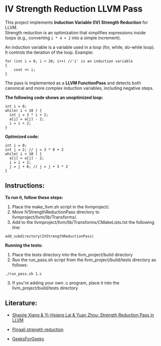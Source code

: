 # IV Strength Reduction LLVM Pass

This project implements **Induction Variable (IV) Strength Reduction** for LLVM.  
Strength reduction is an optimization that simplifies expressions inside loops (e.g., converting `i * 4 + 2` into a simple increment).

An induction variable is a variable used in a loop (for, while, do-while loop). It controls the iteration of the loop.
Example:

```
for (int i = 0; i < 20; i++) //'i' is an induction variable
{
    cout << i;
}

```

The pass is implemented as a **LLVM FunctionPass** and detects both canonical and more complex induction variables, including negative steps.


**The following code shows an unoptimized loop:**

```
int i = 0;
while( i < 10 ) {
  int j = 3 * i + 2;
  a[j] = a[j] - 2;
  i = i + 2;
}
```

**Optimized code:**

```
int i = 0;
int j = 2; // j = 3 * 0 + 2
while( i < 10 ) {
  a[j] = a[j] - 2;
  i = i + 2;
  j = j + 6; // j = j + 3 * 2
}

```

## Instructions:

**To run it, follow these steps:**

 1. Place the make_llvm.sh script in the llvmproject/.
 2. Move IVStrengthReductionPass directory to llvmproject/llvm/lib/Transforms/.
 3. Add to the llvmproject/llvm/lib/Transforms/CMakeLists.txt the following line:

```
add_subdirectory(IVStrengthReductionPass)
```
**Running the tests:**

 1. Place the tests directory into the llvm_project/build directory
 2. Run the run_pass.sh script from the llvm_project/build/tests directory as follows: 
 ```
 ./run_pass.sh 1.c 
 ```
 3. If you're adding your own .c program, place it into the llvm_project/build/tests directory

## Literature:
 * [Shaojie Xiang & Yi-Hsiang Lai & Yuan Zhou: Strength Reduction Pass in LLVM](https://www.cs.cornell.edu/courses/cs6120/2019fa/blog/strength-reduction-pass-in-llvm/)

 * [Pingali strength reduction](https://www.cs.utexas.edu/%7Epingali/CS380C/2019/lectures/strengthReduction.pdf)

 * [GeeksForGeeks](https://www.geeksforgeeks.org/compiler-design/induction-variable-and-strength-reduction/)

